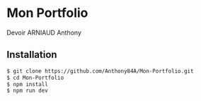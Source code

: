 # Mon Portfolio
Devoir ARNIAUD Anthony

## Installation

```sh
$ git clone https://github.com/Anthony84A/Mon-Portfolio.git
$ cd Mon-Portfolio
$ npm install
$ npm run dev
```
